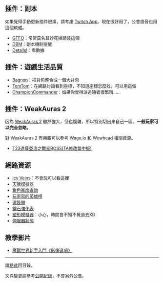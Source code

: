 ## 插件：副本

如果覺得手動更新插件很煩，請考慮 [Twitch App](https://app.twitch.tv/download)。現在很好用了，公會語音也用這個軟體。

- [GTFO](https://wow.curseforge.com/projects/gtfo)：常常莫名其妙死掉請裝這個
- [DBM](https://wow.curseforge.com/projects/deadly-boss-mods)：副本機制提醒
- [Details!](https://wow.curseforge.com/projects/details)：看數據

## 插件：遊戲生活品質

- [Bagnon](https://wow.curseforge.com/projects/bagnon)：把背包整合成一個大背包
- [TomTom](https://wow.curseforge.com/projects/tomtom)：在網路討論看到座標，不知道座標怎麼找，可以用這個
- [ChampionCommander](https://www.curseforge.com/wow/addons/championcommander)：如果你覺得派追隨者很繁瑣……

## 插件：WeakAuras 2

因為 [WeakAuras 2](https://www.curseforge.com/wow/addons/weakauras-2) 雖然強大，但也複雜，所以特別切出來自己一區。**一般玩家可以完全忽略。**

對 WeakAuras 2 有興趣可以參考 [Wago.io](https://wago.io/weakauras) 和 [Wowhead](http://www.wowhead.com/weakauras-addon-guide) 相關資源。

- [T23達薩亞洛之戰全BOSS(TA修改繁中板)](https://wago.io/7DQX0QQHL)

## 網路資源

- [Icy Veins](http://www.icy-veins.com/wow/class-guides)：不會玩可以看這裡
- [天賦模擬器](http://www.wowhead.com/talent-calc)
- [角色進度查詢](https://www.wowhead.com/attunement)
- [玩家寫的英雄榜](https://hi-armory.tw/)
- [選裝備](https://bloodmallet.com/)
- [鑰石強化表](http://ogilvy.lesca.net/_project/wow/?p=mythic)
- [塑形模擬器](http://www.wowhead.com/dressing-room)：小心，時間會不知不覺過去XD
- [伺服器狀態](https://worldofwarcraft.com/zh-tw/game/status)

## 教學影片

- [魔獸世界新手入門《影像選項》](https://youtu.be/o_DKrpgU0v0)

--- 

請[點此](https://badbadweather.github.io/)回目錄。

文件變更請參考[公開紀錄](https://github.com/badbadweather/badbadweather.github.io/commits/master/useful.md)，不會另外公告。
